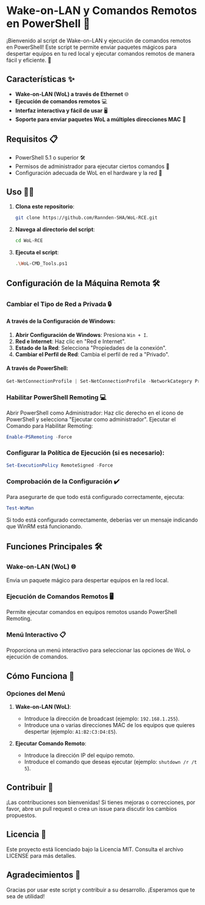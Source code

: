 # Wake-on-LAN y Comandos Remotos en PowerShell 🚀

¡Bienvenido al script de Wake-on-LAN y ejecución de comandos remotos en PowerShell! Este script te permite enviar paquetes mágicos para despertar equipos en tu red local y ejecutar comandos remotos de manera fácil y eficiente. 🔧

## Características ✨

- **Wake-on-LAN (WoL) a través de Ethernet** 🌐
- **Ejecución de comandos remotos** 💻
- **Interfaz interactiva y fácil de usar** 🖥️
- **Soporte para enviar paquetes WoL a múltiples direcciones MAC** 📡

## Requisitos 📋

- PowerShell 5.1 o superior 🛠️
- Permisos de administrador para ejecutar ciertos comandos 🔐
- Configuración adecuada de WoL en el hardware y la red 🔧

## Uso 🏃‍♂️

1. **Clona este repositorio**:
    ```sh
    git clone https://github.com/Rannden-SHA/WoL-RCE.git
    ```
2. **Navega al directorio del script**:
    ```sh
    cd WoL-RCE
    ```
3. **Ejecuta el script**:
    ```sh
    .\WoL-CMD_Tools.ps1
    ```
## Configuración de la Máquina Remota 🛠️

### Cambiar el Tipo de Red a Privada 🔒

#### A través de la Configuración de Windows:

1. **Abrir Configuración de Windows**: Presiona `Win + I`.
2. **Red e Internet**: Haz clic en "Red e Internet".
3. **Estado de la Red**: Selecciona "Propiedades de la conexión".
4. **Cambiar el Perfil de Red**: Cambia el perfil de red a "Privado".

#### A través de PowerShell:

```powershell
Get-NetConnectionProfile | Set-NetConnectionProfile -NetworkCategory Private
```

### Habilitar PowerShell Remoting 💻

Abrir PowerShell como Administrador: Haz clic derecho en el icono de PowerShell y selecciona "Ejecutar como administrador".
Ejecutar el Comando para Habilitar Remoting:

```powershell
Enable-PSRemoting -Force
```

### Configurar la Política de Ejecución (si es necesario):

```powershell
Set-ExecutionPolicy RemoteSigned -Force
```

### Comprobación de la Configuración ✔️

Para asegurarte de que todo está configurado correctamente, ejecuta:

```powershell
Test-WsMan
```

Si todo está configurado correctamente, deberías ver un mensaje indicando que WinRM está funcionando.

## Funciones Principales 🛠️

### Wake-on-LAN (WoL) 🌐

Envia un paquete mágico para despertar equipos en la red local.

### Ejecución de Comandos Remotos 🖥️

Permite ejecutar comandos en equipos remotos usando PowerShell Remoting.

### Menú Interactivo 📋

Proporciona un menú interactivo para seleccionar las opciones de WoL o ejecución de comandos.

## Cómo Funciona 📘

### Opciones del Menú

1. **Wake-on-LAN (WoL)**:
    - Introduce la dirección de broadcast (ejemplo: `192.168.1.255`).
    - Introduce una o varias direcciones MAC de los equipos que quieres despertar (ejemplo: `A1:B2:C3:D4:E5`).

2. **Ejecutar Comando Remoto**:
    - Introduce la dirección IP del equipo remoto.
    - Introduce el comando que deseas ejecutar (ejemplo: `shutdown /r /t 5`).



## Contribuir 🤝

¡Las contribuciones son bienvenidas! Si tienes mejoras o correcciones, por favor, abre un pull request o crea un issue para discutir los cambios propuestos.

## Licencia 📄

Este proyecto está licenciado bajo la Licencia MIT. Consulta el archivo LICENSE para más detalles.

## Agradecimientos 🎉

Gracias por usar este script y contribuir a su desarrollo. ¡Esperamos que te sea de utilidad!
